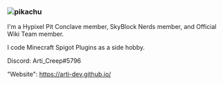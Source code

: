### ![pikachu](https://user-images.githubusercontent.com/46334223/131219242-a634de92-14cd-4b99-aee9-fd54c66dbbc5.gif)

I'm a Hypixel Pit Conclave member, SkyBlock Nerds member, and Official Wiki Team member.

I code Minecraft Spigot Plugins as a side hobby.


Discord: Arti_Creep#5796

"Website": https://arti-dev.github.io/

<!--
**Arti-Dev/arti-dev** is a ✨ _special_ ✨ repository because its `README.md` (this file) appears on your GitHub profile.

Here are some ideas to get you started:

- 🔭 I’m currently working on ...
- 🌱 I’m currently learning ...
- 👯 I’m looking to collaborate on ...
- 🤔 I’m looking for help with ...
- 💬 Ask me about ...
- 📫 How to reach me: ...
- 😄 Pronouns: ...
- ⚡ Fun fact: ...
-->
